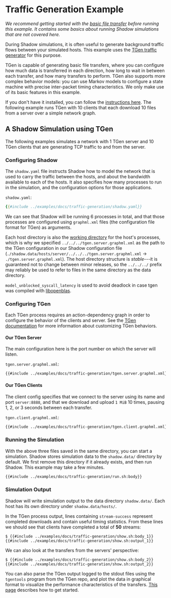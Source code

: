 # Traffic Generation Example

_We recommend getting started with the [basic file
transfer](getting_started_basic.md) before running this example. It contains
some basics about running Shadow simulations that are not covered here._

During Shadow simulations, it is often useful to generate background traffic
flows between your simulated hosts. This example uses the [TGen traffic
generator](https://github.com/shadow/tgen) for this purpose.

TGen is capable of generating basic file transfers, where you can configure how
much data is transferred in each direction, how long to wait in between each
transfer, and how many transfers to perform. TGen also supports more complex
behavior models: you can use Markov models to configure a state machine with
precise inter-packet timing characteristics. We only make use of its basic
features in this example.

If you don't have it installed, you can follow the [instructions
here](https://github.com/shadow/tgen/#setup). The following example runs TGen
with 10 clients that each download 10 files from a server over a simple network
graph.

## A Shadow Simulation using TGen

The following examples simulates a network with 1 TGen server and 10 TGen clients
that are generating TCP traffic to and from the server.

### Configuring Shadow

The `shadow.yaml` file instructs Shadow how to model the network that is used to
carry the traffic between the hosts, and about the bandwidth available to each
of the hosts. It also specifies how many processes to run in the simulation, and
the configuration options for those applications.

`shadow.yaml`:

```yaml
{{#include ../examples/docs/traffic-generation/shadow.yaml}}
```

We can see that Shadow will be running 6 processes in total, and that those
processes are configured using `graphml.xml` files (the configuration file
format for TGen) as arguments.

Each host directory is also the [working
directory](https://en.wikipedia.org/wiki/Working_directory) for the host's
processes, which is why we specified `../../../tgen.server.graphml.xml` as the
path to the TGen configuration in our Shadow configuration file
(`./shadow.data/hosts/server/../../../tgen.server.graphml.xml` →
`./tgen.server.graphml.xml`). The host directory structure is *stable*---it is
guaranteed not to change between minor releases, so the `../../../` prefix may
reliably be used to refer to files in the same directory as the data directory.

`model_unblocked_syscall_latency` is used to avoid deadlock in case tgen was
compiled with [libopenblas](compatibility_notes.md#libopenblas).

### Configuring TGen

Each TGen process requires an action-dependency graph in order to configure the
behavior of the clients and server. See the [TGen
documentation](https://github.com/shadow/tgen/tree/main/doc) for more
information about customizing TGen behaviors.

#### Our TGen Server

The main configuration here is the port number on which the server will listen.

`tgen.server.graphml.xml`:

```xml
{{#include ../examples/docs/traffic-generation/tgen.server.graphml.xml}}
```

#### Our TGen Clients

The client config specifies that we connect to the server using its name and
port `server:8888`, and that we download and upload `1 MiB` 10 times, pausing 1,
2, or 3 seconds between each transfer.

`tgen.client.graphml.xml`:

```xml
{{#include ../examples/docs/traffic-generation/tgen.client.graphml.xml}}
```

### Running the Simulation

With the above three files saved in the same directory, you can start a
simulation. Shadow stores simulation data to the `shadow.data/` directory by
default. We first remove this directory if it already exists, and then run
Shadow. This example may take a few minutes.

```bash
{{#include ../examples/docs/traffic-generation/run.sh:body}}
```

### Simulation Output

Shadow will write simulation output to the data directory `shadow.data/`. Each
host has its own directory under `shadow.data/hosts/`.

In the TGen process output, lines containing `stream-success` represent
completed downloads and contain useful timing statistics. From these lines we
should see that clients have completed a total of **50** streams:

```text
$ {{#include ../examples/docs/traffic-generation/show.sh:body_1}}
{{#include ../examples/docs/traffic-generation/show.sh:output_1}}
```

We can also look at the transfers from the servers' perspective:

```text
$ {{#include ../examples/docs/traffic-generation/show.sh:body_2}}
{{#include ../examples/docs/traffic-generation/show.sh:output_2}}
```

You can also parse the TGen output logged to the stdout files using the
`tgentools` program from the TGen repo, and plot the data in graphical format to
visualize the performance characteristics of the transfers. [This
page](https://github.com/shadow/tgen/blob/main/doc/Tools-Setup.md) describes how
to get started.
